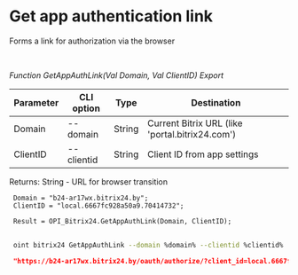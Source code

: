 ﻿---
sidebar_position: 1
---

# Get app authentication link
 Forms a link for authorization via the browser




<br/>


*Function GetAppAuthLink(Val Domain, Val ClientID) Export*

 | Parameter | CLI option | Type | Destination |
 |-|-|-|-|
 | Domain | --domain | String | Current Bitrix URL (like 'portal.bitrix24.com') |
 | ClientID | --clientid | String | Client ID from app settings |

 
 Returns: String - URL for browser transition


```bsl title="Code example"
 Domain = "b24-ar17wx.bitrix24.by";
 ClientID = "local.6667fc928a50a9.70414732";
 
 Result = OPI_Bitrix24.GetAppAuthLink(Domain, ClientID);
```
	


```sh title="CLI command example"
 
 oint bitrix24 GetAppAuthLink --domain %domain% --clientid %clientid%

```

```json title="Result"
 "https://b24-ar17wx.bitrix24.by/oauth/authorize/?client_id=local.6667fc928a50a9.70414732"
```
